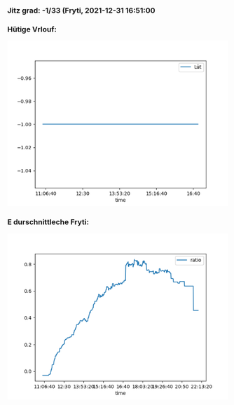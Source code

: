 ### Jitz grad: -1/33 (Fryti, 2021-12-31 16:51:00

### Hütige Vrlouf:
![Graph](Today.png)

### E durschnittleche Fryti:
![Graph](Fryti.png)